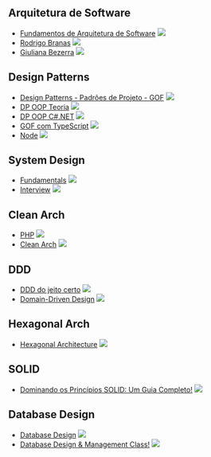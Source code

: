 ## Arquitetura de Software

* [Fundamentos de Arquitetura de Software](https://www.youtube.com/playlist?list=PLNHxHgB-_LTusKqdWaZJtRbcqEMXPZXtw) ![](https://geps.dev/progress/0)
* [Rodrigo Branas](https://www.youtube.com/playlist?list=PLQCmSnNFVYnStflA1V__q6_9yC8_nV2ra) ![](https://geps.dev/progress/0)
* [Giuliana Bezerra](https://www.youtube.com/playlist?list=PLiFLtuN04BS2GgaNxjbuJlM11FQbvBTtt) ![](https://geps.dev/progress/0)

## Design Patterns

* [Design Patterns - Padrões de Projeto - GOF](https://www.youtube.com/watch?v=el1MtIPXTqo&list=PLNHxHgB-_LTt67szNmMsZwqBKq9jH4uKJ) ![](https://geps.dev/progress/0)
* [DP OOP Teoria](https://www.youtube.com/playlist?list=PLrhzvIcii6GNjpARdnO4ueTUAVR9eMBpc) ![](https://geps.dev/progress/0)
* [DP OOP C#.NET](https://www.youtube.com/playlist?list=PLrhzvIcii6GNCgHSj44-gXZeTUVbSPC-3) ![](https://geps.dev/progress/0)
* [GOF com TypeScript](https://www.youtube.com/playlist?list=PLbIBj8vQhvm0VY5YrMrafWaQY2EnJ3j8H) ![](https://geps.dev/progress/0)
* [Node](https://www.youtube.com/playlist?list=PLz_YTBuxtxt6VztyaXV744eAe2X8Eczar) ![](https://geps.dev/progress/0)

## System Design

* [Fundamentals](https://www.youtube.com/playlist?list=PLCRMIe5FDPsd0gVs500xeOewfySTsmEjf) ![](https://geps.dev/progress/0)
* [Interview](https://www.youtube.com/playlist?list=PLCRMIe5FDPseVvwzRiCQBmNOVUIZSSkP8) ![](https://geps.dev/progress/0)

## Clean Arch

* [PHP](https://www.youtube.com/playlist?list=PLBD8to5dJhvyr07t03AjYYQ_8LNHrQKF4) ![](https://geps.dev/progress/0)
* [Clean Arch](https://www.youtube.com/playlist?list=PLpJIjBkNnEt_IyTngYRkXXwxqz-Ae74ub) ![](https://geps.dev/progress/0)

## DDD

* [DDD do jeito certo](https://www.youtube.com/playlist?list=PLkpjQs-GfEMN8CHp7tIQqg6JFowrIX9ve) ![](https://geps.dev/progress/0)
* [Domain-Driven Design](https://www.youtube.com/playlist?list=PLzYkqgWkHPKDpXETRRsFv2F9ht6XdAF3v) ![](https://geps.dev/progress/0)

## Hexagonal Arch

* [Hexagonal Architecture](https://www.youtube.com/playlist?list=PL18L3lKMddFq-3f7DcSrqa_pTKfoh-D5h) ![](https://geps.dev/progress/0)

## SOLID

* [Dominando os Princípios SOLID: Um Guia Completo!](https://www.youtube.com/watch?v=jHbI9ej5O1Y&list=PLNHxHgB-_LTtxnX6ILHDBpY6hCuzBwlrW) ![](https://geps.dev/progress/0)

## Database Design

* [Database Design](https://www.youtube.com/playlist?list=PLZDOU071E4v6epq3GS0IqZicZc3xwwBN_) ![](https://geps.dev/progress/0)
* [Database Design &amp; Management Class!](https://www.youtube.com/playlist?list=PL1LIXLIF50uURxYXfBCaAXDzSdZlQiESy) ![](https://geps.dev/progress/0)
